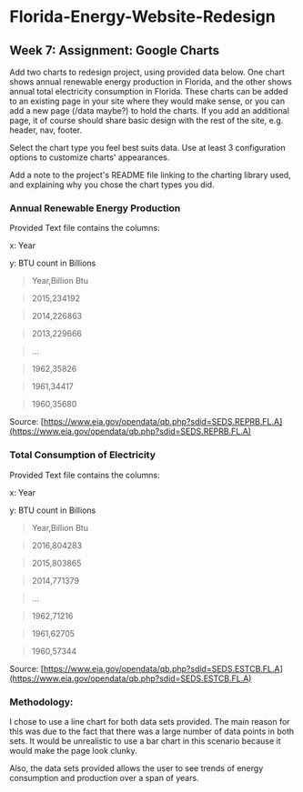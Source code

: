 # Florida-Energy-Website-Redesign

## Week 7: Assignment: Google Charts

Add two charts to redesign project, using provided data below. One chart shows annual renewable energy production in Florida, and the other shows annual total electricity consumption in Florida. These charts can be added to an existing page in your site where they would make sense, or you can add a new page (/data maybe?) to hold the charts. If you add an additional page, it of course should share basic design with the rest of the site, e.g. header, nav, footer.

Select the chart type you feel best suits data. Use at least 3 configuration options to customize charts' appearances.

Add a note to the project's README file linking to the charting library used, and explaining why you chose the chart types you did. 

### Annual Renewable Energy Production

Provided Text file contains the columns:

x: Year

y: BTU count in Billions

>Year,Billion Btu

>2015,234192

>2014,226863

>2013,229666

>...

>1962,35826

>1961,34417

>1960,35680


Source: [https://www.eia.gov/opendata/qb.php?sdid=SEDS.REPRB.FL.A](https://www.eia.gov/opendata/qb.php?sdid=SEDS.REPRB.FL.A)

### Total Consumption of Electricity

Provided Text file contains the columns:

x: Year

y: BTU count in Billions

>Year,Billion Btu

>2016,804283

>2015,803865

>2014,771379

>...

>1962,71216

>1961,62705

>1960,57344

Source: [https://www.eia.gov/opendata/qb.php?sdid=SEDS.ESTCB.FL.A](https://www.eia.gov/opendata/qb.php?sdid=SEDS.ESTCB.FL.A)

### Methodology:

I chose to use a line chart for both data sets provided. The main reason for this was due to the fact that there was a large number of data points in both sets. It would be unrealistic to use a bar chart in this scenario because it would make the page look clunky. 

Also, the data sets provided allows the user to see trends of energy consumption and production over a span of years.

